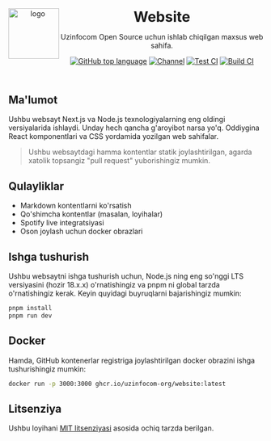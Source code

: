<header>
<img src="https://www.katsuki.moe/favicons/pinned.svg" alt="logo" height="100" align="left">
<h1 style="display: inline">Website</h1>

Uzinfocom Open Source uchun ishlab chiqilgan maxsus web sahifa.

[![GitHub top language](https://img.shields.io/github/languages/top/uzinfocom-org/website?style=flat-square&logo=github)](https://github.com/uzinfocom-org/website)
[![Channel](https://img.shields.io/badge/Chat-grey?style=flat-square&logo=telegram)](https://t.me/uzinfocom_oss)
[![Test CI](https://github.com/uzinfocom-org/website/actions/workflows/test.yml/badge.svg)](https://github.com/uzinfocom-org/website/actions/workflows/test.yml)
[![Build CI](https://github.com/uzinfocom-org/website/actions/workflows/build.yml/badge.svg)](https://github.com/uzinfocom-org/website/actions/workflows/build.yml)

</header>

## Ma'lumot

Ushbu websayt Next.js va Node.js texnologiyalarning eng oldingi versiyalarida ishlaydi. Unday hech qancha g'aroyibot narsa yo'q. Oddiygina React komponentlari va CSS yordamida yozilgan web sahifalar.

> Ushbu websaytdagi hamma kontentlar statik joylashtirilgan, agarda xatolik topsangiz "pull request" yuborishingiz mumkin.

## Qulayliklar

- Markdown kontentlarni ko'rsatish
- Qo'shimcha kontentlar (masalan, loyihalar)
- Spotify live integratsiyasi
- Oson joylash uchun docker obrazlari

## Ishga tushurish

Ushbu websaytni ishga tushurish uchun, Node.js ning eng so'nggi LTS versiyasini (hozir 18.x.x) o'rnatishingiz va pnpm ni global tarzda o'rnatishingiz kerak. Keyin quyidagi buyruqlarni bajarishingiz mumkin:

```bash
pnpm install
pnpm run dev
```

## Docker

Hamda, GitHub kontenerlar registriga joylashtirilgan docker obrazini ishga tushurishingiz mumkin:

```bash
docker run -p 3000:3000 ghcr.io/uzinfocom-org/website:latest
```

## Litsenziya

Ushbu loyihani [MIT litsenziyasi](LICENSE) asosida ochiq tarzda berilgan.

